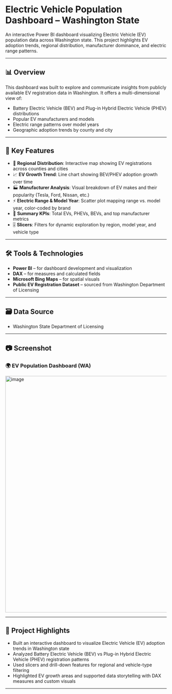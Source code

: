 # Electric Vehicle Population Dashboard – Washington State

An interactive Power BI dashboard visualizing Electric Vehicle (EV) population data across Washington state. This project highlights EV adoption trends, regional distribution, manufacturer dominance, and electric range patterns.

---

## 📊 Overview

This dashboard was built to explore and communicate insights from publicly available EV registration data in Washington. It offers a multi-dimensional view of:

- Battery Electric Vehicle (BEV) and Plug-in Hybrid Electric Vehicle (PHEV) distributions
- Popular EV manufacturers and models
- Electric range patterns over model years
- Geographic adoption trends by county and city

---

## 🧠 Key Features

- 📍 **Regional Distribution**: Interactive map showing EV registrations across counties and cities  
- 📈 **EV Growth Trend**: Line chart showing BEV/PHEV adoption growth over time  
- 🏭 **Manufacturer Analysis**: Visual breakdown of EV makes and their popularity (Tesla, Ford, Nissan, etc.)  
- ⚡ **Electric Range & Model Year**: Scatter plot mapping range vs. model year, color-coded by brand  
- 🧮 **Summary KPIs**: Total EVs, PHEVs, BEVs, and top manufacturer metrics  
- 🎚️ **Slicers**: Filters for dynamic exploration by region, model year, and vehicle type

---

## 🛠 Tools & Technologies

- **Power BI** – for dashboard development and visualization  
- **DAX** – for measures and calculated fields  
- **Microsoft Bing Maps** – for spatial visuals  
- **Public EV Registration Dataset** – sourced from Washington Department of Licensing

---

## 🗃️ Data Source

- Washington State Department of Licensing  

---

## 📷 Screenshot

### 🌍 EV Population Dashboard (WA)
<img width="1311" height="739" alt="image" src="https://github.com/user-attachments/assets/92349861-aabd-423a-bc92-361188c1a450" />


---

## 🔗 Project Highlights

- Built an interactive dashboard to visualize Electric Vehicle (EV) adoption trends in Washington state  
- Analyzed Battery Electric Vehicle (BEV) vs Plug-in Hybrid Electric Vehicle (PHEV) registration patterns  
- Used slicers and drill-down features for regional and vehicle-type filtering  
- Highlighted EV growth areas and supported data storytelling with DAX measures and custom visuals  

---


